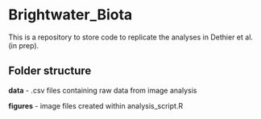 # Brightwater_Biota

This is a repository to store code to replicate the analyses in Dethier et al. (in prep). 

## Folder structure
**data** - .csv files containing raw data from image analysis

**figures** - image files created within analysis_script.R

